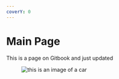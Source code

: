 ```yaml
---
coverY: 0
---
```


# Main Page

This is a page on Gitbook and just updated

<figure><img src="https://images.unsplash.com/photo-1701205880108-a70881fcd0a5?crop=entropy&#x26;cs=srgb&#x26;fm=jpg&#x26;ixid=M3wxOTcwMjR8MHwxfHJhbmRvbXx8fHx8fHx8fDE3MDQyOTQ2ODV8&#x26;ixlib=rb-4.0.3&#x26;q=85" alt="this is an image of a car"><figcaption></figcaption></figure>
